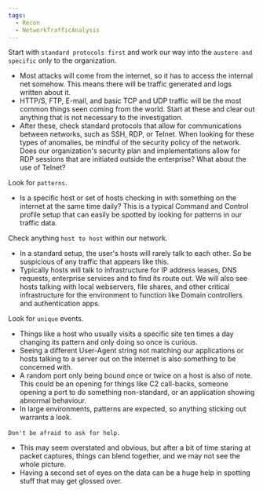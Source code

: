 ```yaml
---
tags:
  - Recon
  - NetworkTrafficAnalysis
---
```


Start with `standard protocols first` and work our way into the `austere and specific` only to the organization.
- Most attacks will come from the internet, so it has to access the internal net somehow. This means there will be traffic generated and logs written about it.
- HTTP/S, FTP, E-mail, and basic TCP and UDP traffic will be the most common things seen coming from the world. Start at these and clear out anything that is not necessary to the investigation.
- After these, check standard protocols that allow for communications between networks, such as SSH, RDP, or Telnet. When looking for these types of anomalies, be mindful of the security policy of the network. Does our organization's security plan and implementations allow for RDP sessions that are initiated outside the enterprise? What about the use of Telnet?

Look for `patterns`. 
- Is a specific host or set of hosts checking in with something on the internet at the same time daily? This is a typical Command and Control profile setup that can easily be spotted by looking for patterns in our traffic data.

Check anything `host to host` within our network.
- In a standard setup, the user's hosts will rarely talk to each other. So be suspicious of any traffic that appears like this. 
- Typically hosts will talk to infrastructure for IP address leases, DNS requests, enterprise services and to find its route out. We will also see hosts talking with local webservers, file shares, and other critical infrastructure for the environment to function like Domain controllers and authentication apps.

Look for `unique` events.
- Things like a host who usually visits a specific site ten times a day changing its pattern and only doing so once is curious. 
- Seeing a different User-Agent string not matching our applications or hosts talking to a server out on the internet is also something to be concerned with. 
- A random port only being bound once or twice on a host is also of note. This could be an opening for things like C2 call-backs, someone opening a port to do something non-standard, or an application showing abnormal behaviour. 
- In large environments, patterns are expected, so anything sticking out warrants a look.

`Don't be afraid to ask for help.` 
- This may seem overstated and obvious, but after a bit of time staring at packet captures, things can blend together, and we may not see the whole picture. 
- Having a second set of eyes on the data can be a huge help in spotting stuff that may get glossed over.